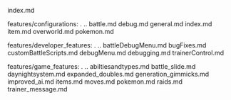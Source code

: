 index.md

features/configurations:
.
..
battle.md
debug.md
general.md
index.md
item.md
overworld.md
pokemon.md

features/developer_features:
.
..
battleDebugMenu.md
bugFixes.md
customBattleScripts.md
debugMenu.md
debugging.md
trainerControl.md

features/game_features:
.
..
abiltiesandtypes.md
battle_slide.md
daynightsystem.md
expanded_doubles.md
generation_gimmicks.md
improved_ai.md
items.md
moves.md
pokemon.md
raids.md
trainer_message.md

